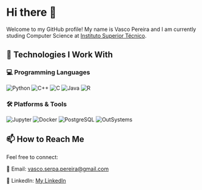 # Hi there 👋

Welcome to my GitHub profile! My name is Vasco Pereira and I am currently studing Computer Science at [Instituto Superior Técnico](https://tecnico.ulisboa.pt/pt/).

## 🚀 Technologies I Work With

### 💻 Programming Languages
 
  ![Python](https://img.shields.io/badge/Python-3776AB?style=for-the-badge&logo=python&logoColor=white)
  ![C++](https://img.shields.io/badge/C%2B%2B-00599C?style=for-the-badge&logo=c%2B%2B&logoColor=white)
  ![C](https://img.shields.io/badge/C-00599C?style=for-the-badge&logo=c&logoColor=white)
  ![Java](https://img.shields.io/badge/Java-ED8B00?style=for-the-badge&logo=java&logoColor=white)
  ![R](https://img.shields.io/badge/R-276DC3?style=for-the-badge&logo=r&logoColor=white)

### 🛠️ Platforms & Tools
  
  ![Jupyter](https://img.shields.io/badge/Jupyter-F37626?style=for-the-badge&logo=jupyter&logoColor=white)
  ![Docker](https://img.shields.io/badge/Docker-2496ED?style=for-the-badge&logo=docker&logoColor=white)
  ![PostgreSQL](https://img.shields.io/badge/PostgreSQL-316192?style=for-the-badge&logo=postgresql&logoColor=white)
  ![OutSystems](https://img.shields.io/badge/OutSystems-E03236?style=for-the-badge&logo=outsystems&logoColor=white)

## 📫 How to Reach Me
Feel free to connect:

📧 Email: vasco.serpa.pereira@gmail.com

💼 LinkedIn: [My LinkedIn](https://www.linkedin.com/in/vasco-pereira-46986b325/)
<!--
**vasco-s-pereira/vasco-s-pereira** is a ✨ _special_ ✨ repository because its `README.md` (this file) appears on your GitHub profile.

Here are some ideas to get you started:

- 🔭 I’m currently working on ...
- 🌱 I’m currently learning ...
- 👯 I’m looking to collaborate on ...
- 🤔 I’m looking for help with ...
- 💬 Ask me about ...
- 📫 How to reach me: ...
- 😄 Pronouns: ...
- ⚡ Fun fact: ...
-->
